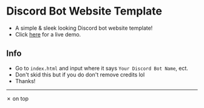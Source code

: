 # Discord Bot Website Template
- A simple & sleek looking Discord bot website template!
- Click [here](https://misspoken69.github.io/botwebsite/) for a live demo.

## Info
- Go to `index.html` and input where it says `Your Discord Bot Name`, ect.
- Don't skid this but if you do don't remove credits lol
- Thanks!
-----
✗ on top
